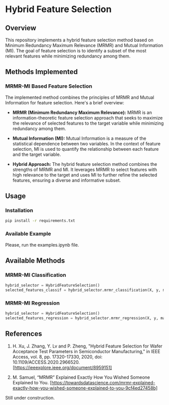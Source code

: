 # Hybrid Feature Selection


## Overview

This repository implements a hybrid feature selection method based on Minimum Redundancy Maximum Relevance (MRMR) and Mutual Information (MI). The goal of feature selection is to identify a subset of the most relevant features while minimizing redundancy among them.

## Methods Implemented

### MRMR-MI Based Feature Selection

The implemented method combines the principles of MRMR and Mutual Information for feature selection. Here's a brief overview:

- **MRMR (Minimum Redundancy Maximum Relevance):** MRMR is an information-theoretic feature selection approach that seeks to maximize the relevance of selected features to the target variable while minimizing redundancy among them.

- **Mutual Information (MI):** Mutual Information is a measure of the statistical dependence between two variables. In the context of feature selection, MI is used to quantify the relationship between each feature and the target variable.

- **Hybrid Approach:** The hybrid feature selection method combines the strengths of MRMR and MI. It leverages MRMR to select features with high relevance to the target and uses MI to further refine the selected features, ensuring a diverse and informative subset.

## Usage

### Installation

```bash
pip install -r requirements.txt
```

### Available Example
Please, run the examples.ipynb file.

## Available Methods

### MRMR-MI Classification

```python
hybrid_selector = HybridFeatureSelection()
selected_features_classif = hybrid_selector.mrmr_classification(X, y, max_features=10)
```

### MRMR-MI Regression

```python
hybrid_selector = HybridFeatureSelection()
selected_features_regression = hybrid_selector.mrmr_regression(X, y, max_features=10)
```



## References

1. H. Xu, J. Zhang, Y. Lv and P. Zheng, "Hybrid Feature Selection for Wafer Acceptance Test Parameters in Semiconductor Manufacturing," in IEEE Access, vol. 8, pp. 17320-17330, 2020, doi: 10.1109/ACCESS.2020.2966520. [https://ieeexplore.ieee.org/document/8959151]

2. M. Samuel, “MRMR” Explained Exactly How You Wished Someone Explained to You. [https://towardsdatascience.com/mrmr-explained-exactly-how-you-wished-someone-explained-to-you-9cf4ed27458b]


Still under construction.





